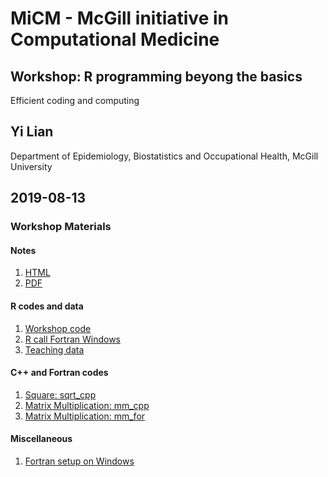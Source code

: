 # MiCM - McGill initiative in Computational Medicine
## Workshop: R programming beyong the basics
Efficient coding and computing
## Yi Lian
Department of Epidemiology, Biostatistics and Occupational Health, McGill University
## 2019-08-13

### Workshop Materials
#### Notes
1. [HTML](Efficiency_LY.ipynb)
2. [PDF](Efficiency_LY.pdf)

#### R codes and data
1. [Workshop code](Efficiency_LY.r)
2. [R call Fortran Windows](RcallFor_windows.R)
3. [Teaching data](sample.csv)

#### C++ and Fortran codes
1. [Square: sqrt_cpp](sqrt_cpp.cpp)
2. [Matrix Multiplication: mm_cpp](mm_cpp.cpp)
3. [Matrix Multiplication: mm_for](mm_for.f90)

#### Miscellaneous
1. [Fortran setup on Windows](Fortran_Setup_Win.txt)
